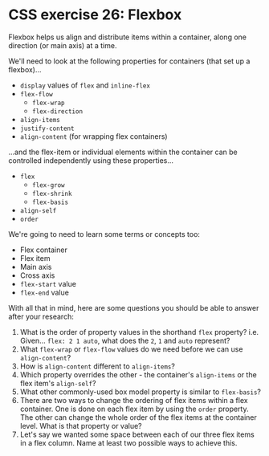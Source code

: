# CSS exercise 26: Flexbox

Flexbox helps us align and distribute items within a container, along one direction (or main axis) at a time.

We'll need to look at the following properties for containers (that set up a flexbox)…

- `display` values of `flex` and `inline-flex`
- `flex-flow`
  - `flex-wrap`
  - `flex-direction`
- `align-items`
- `justify-content`
- `align-content` (for wrapping flex containers)

…and the flex-item or individual elements within the container can be controlled independently using these properties…

- `flex`
  - `flex-grow`
  - `flex-shrink`
  - `flex-basis`
- `align-self`
- `order`

We're going to need to learn some terms or concepts too:

- Flex container
- Flex item
- Main axis
- Cross axis
- `flex-start` value
- `flex-end` value

With all that in mind, here are some questions you should be able to answer after your research:

1. What is the order of property values in the shorthand `flex` property? i.e. Given… `flex: 2 1 auto`, what does the `2`, `1` and `auto` represent?
1. What `flex-wrap` or `flex-flow` values do we need before we can use `align-content`?
1. How is `align-content` different to `align-items`?
1. Which property overrides the other - the container's `align-items` or the flex item's `align-self`?
1. What other commonly-used box model property is similar to `flex-basis`?
1. There are two ways to change the ordering of flex items within a flex container. One is done on each flex item by using the `order` property. The other can change the whole order of the flex items at the container level. What is that property or value?
1. Let's say we wanted some space between each of our three flex items in a flex column. Name at least two possible ways to achieve this.
